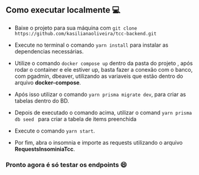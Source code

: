 
## Como executar localmente 💻

- Baixe o projeto para sua máquina com `git clone https://github.com/kasilianaoliveira/tcc-backend.git`

- Execute no terminal o comando `yarn install` para instalar as dependencias necessárias.

- Utilize o comando `docker compose up` dentro da pasta do projeto , após rodar o container e ele estiver up, basta fazer a conexão com o banco, com pgadmin, dbeaver, utilizando as variaveis que estão dentro do arquivo **docker-compose**.

- Após isso  utilizar o comando `yarn prisma migrate dev`, para criar as tabelas dentro do BD.

- Depois de executado o comando acima, utilizar o comand `yarn prisma db seed ` para criar a tabela de items preenchida

- Execute o comando `yarn start`.

- Por fim, abra o insomnia e importe as requests utilizando o arquivo **RequestsInsominiaTcc**.

### Pronto agora é só testar os endpoints 😄